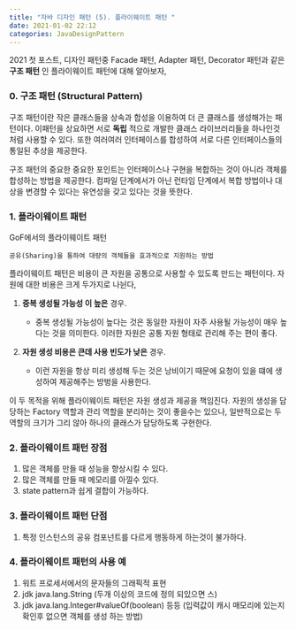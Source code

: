 ```yaml
---
title: "자바 디자인 패턴 (5). 플라이웨이트 패턴 "
date: 2021-01-02 22:12
categories: JavaDesignPattern
---
```


2021 첫 포스트, 디자인 패턴중 Facade 패턴, Adapter 패턴, Decorator 패턴과 같은 __구조 패턴__ 인 플라이웨이트 패턴에 대해 알아보자,

### 0. 구조 패턴 (Structural Pattern)
구조 패턴이란 작은 클래스들을 상속과 합성을 이용하여 더 큰 클래스를 생성해가는 패턴이다.
이패턴을 상요하면 서로 __독립__ 적으로 개발한 클래스 라이브러리들을 하나인것 처럼 사용할 수 있다. 또한 여러여러 인터페이스를 합성하여 서로 다른 인터페이스들의 통일된 추상을 제공한다.

구조 패턴의 중요한 중요한 포인트는 인터페이스나 구현을 복합하는 것이 아니라 객체를 합성하는 방법을 제공한다.
컴파일 단계에서가 아닌 런타임 단계에서 복합 방법이나 대상을 변경할 수 있다는 유연성을 갖고 있다는 것을 뜻한다.

### 1. 플라이웨이트 패턴

GoF에서의 플라이웨이트 패턴
```
공유(Sharing)을 통하여 대량의 객체들을 효과적으로 지원하는 방법
```

플라이웨이트 패턴은 비용이 큰 자원을 공통으로 사용할 수 있도록 만드는 패턴이다.
자원에 대한 비용은 크게 두가지로 나뉜다,

1. __중복 생성될 가능성 이 높은__ 경우.
    - 중복 생성될 가능성이 높다는 것은 동일한 자원이 자주 사용될 가능성이 매우 높다는 것을 의미한다. 이러한 자원은 공통 자원 형태로 관리해 주는 편이 좋다.

2. __자원 생성 비용은 큰데 사용 빈도가 낮은__ 경우.
    - 이런 자원을 항상 미리 생성해 두는 것은 낭비이기 때문에 요청이 있을 떄에 생성하여 제공해주는 방벙을 사용한다.

이 두 목적을 위해 플라이웨이트 패턴은 자원 생성과 제공을 책임진다.
자원의 생성을 담당하는 Factory 역할과 관리 역할을 분리하는 것이 좋을수는 있으나, 일반적으로는 두 역할의 크기가 그리 않아 하나의 클래스가 담당하도록 구현한다.

### 2. 플라이웨이트 패턴 장점 

1. 많은 객체를 만들 때 성능을 향상시킬 수 있다.
2. 많은 객체를 만들 때 메모리를 아낄수 있다.
3. state pattern과 쉽게 결합이 가능하다.

### 3. 플라이웨이트 패턴 단점
1. 특정 인스턴스의 공유 컴포넌트를 다르게 행동하게 하는것이 불가하다.

### 4. 플라이웨이트 패턴의 사용 예
1. 워트 프로세서에서의 문자들의 그래픽적 표현
2. jdk java.lang.String
   (두개 이상의 코드에 정의 되있으면 스)
3. jdk java.lang.Integer#valueOf(boolean) 등등
   (입력값이 캐시 매모리에 있는지 확인후 없으면 객체를 생성 하는 방법)

